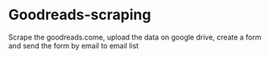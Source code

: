 # Goodreads-scraping
Scrape the goodreads.come, upload the data on google drive, create a form and send the form by email to email list  
